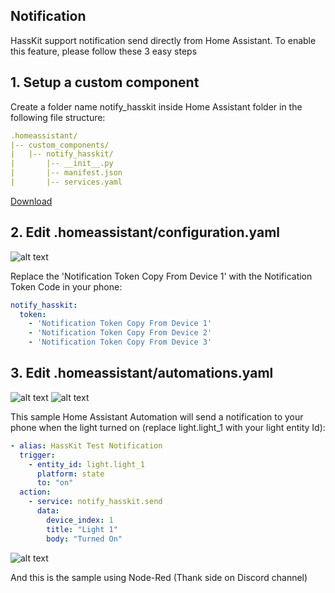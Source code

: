 ## Notification

HassKit support notification send directly from Home Assistant. To enable this feature, please follow these 3 easy steps

## 1. Setup a custom component

Create a folder name notify_hasskit inside Home Assistant folder in the following file structure:
```yaml
.homeassistant/
|-- custom_components/
|   |-- notify_hasskit/
|       |-- __init__.py
|       |-- manifest.json
|       |-- services.yaml
```
[Download](https://github.com/tuanha2000vn/hasskit/raw/master/custom_components/notify_hasskit.zip)
## 2. Edit .homeassistant/configuration.yaml
![alt text](https://github.com/tuanha2000vn/hasskit/blob/master/graphic%20template/notification_token.png "Notification Token Guide")

Replace the 'Notification Token Copy From Device 1' with the Notification Token Code in your phone:
```yaml
notify_hasskit:
  token:
    - 'Notification Token Copy From Device 1'
    - 'Notification Token Copy From Device 2'
    - 'Notification Token Copy From Device 3'
```
## 3. Edit .homeassistant/automations.yaml
![alt text](https://github.com/tuanha2000vn/hasskit/blob/master/graphic%20template/Notification/image.png "Notification iOS")
![alt text](https://github.com/tuanha2000vn/hasskit/blob/master/graphic%20template/Notification/Screenshot_20200105-102626.png "Notification Android")

This sample Home Assistant Automation will send a notification to your phone when the light turned on (replace light.light_1 with your light entity Id):
```yaml
- alias: HassKit Test Notification
  trigger:
    - entity_id: light.light_1
      platform: state
      to: "on"
  action:
    - service: notify_hasskit.send
      data:
        device_index: 1
        title: "Light 1"
        body: "Turned On"
```
![alt text](https://github.com/tuanha2000vn/hasskit/blob/master/graphic%20template/Notification/node_red.png "Notification Node Red")

And this is the sample using Node-Red (Thank side on Discord channel)
